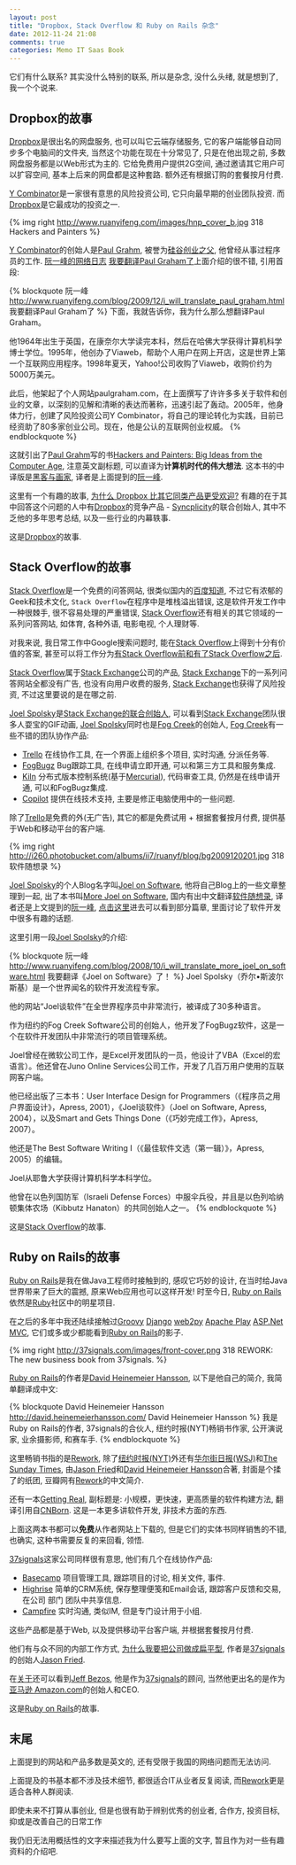 ```yaml
---
layout: post
title: "Dropbox, Stack Overflow 和 Ruby on Rails 杂念"
date: 2012-11-24 21:08
comments: true
categories: Memo IT Saas Book
---
```


它们有什么联系? 其实没什么特别的联系, 所以是杂念, 没什么头绪, 就是想到了, 我一个个说来.


Dropbox的故事
-------------

[Dropbox][]是很出名的网盘服务, 也可以叫它云端存储服务, 它的客户端能够自动同步多个电脑间的文件夹, 当然这个功能在现在十分常见了, 只是在他出现之前, 多数网盘服务都是以Web形式为主的. 它给免费用户提供2G空间, 通过邀请其它用户可以扩容空间, 基本上后来的网盘都是这种套路. 额外还有根据订购的套餐按月付费.

[Y Combinator][YC]是一家很有意思的风险投资公司, 它只向最早期的创业团队投资. 而[Dropbox][]是它最成功的投资之一.

{% img right http://www.ruanyifeng.com/images/hnp_cover_b.jpg 318 Hackers and Painters %}

[Y Combinator][YC]的创始人是[Paul Grahm][Paul], 被誉为[硅谷创业之父](http://www.programmer.com.cn/11408/), 他曾经从事过程序员的工作. [阮一峰的网络日志][阮一峰] [我要翻译Paul Graham了](http://www.ruanyifeng.com/blog/2009/12/i_will_translate_paul_graham.html)上面介绍的很不错, 引用首段:


{% blockquote 阮一峰 http://www.ruanyifeng.com/blog/2009/12/i_will_translate_paul_graham.html 我要翻译Paul Graham了 %}
下面，我就告诉你，我为什么那么想翻译Paul Graham。

他1964年出生于英国，在康奈尔大学读完本科，然后在哈佛大学获得计算机科学博士学位。1995年，他创办了Viaweb，帮助个人用户在网上开店，这是世界上第一个互联网应用程序。1998年夏天，Yahoo!公司收购了Viaweb，收购价约为5000万美元。

此后，他架起了个人网站paulgraham.com，在上面撰写了许许多多关于软件和创业的文章，以深刻的见解和清晰的表达而著称，迅速引起了轰动。2005年，他身体力行，创建了风险投资公司Y Combinator，将自己的理论转化为实践，目前已经资助了80多家创业公司。现在，他是公认的互联网创业权威。
{% endblockquote %}


这就引出了[Paul Grahm][Paul]写的书[Hackers and Painters: Big Ideas from the Computer Age][hackpaint], 注意英文副标题, 可以直译为**计算机时代的伟大想法**. 这本书的中译版是[黑客与画家][], 译者是上面提到的[阮一峰][].

这里有一个有趣的故事, [为什么 Dropbox 比其它同类产品更受欢迎?](http://www.syncoo.com/why-dropbox-is-more-popular-than-similar-tools.htm) 有趣的在于其中回答这个问题的人中有[Dropbox][]的竞争产品 - [Syncplicity][]的联合创始人, 其中不乏他的多年思考总结, 以及一些行业的内幕轶事.

这是[Dropbox][]的故事.

[YC]: http://ycombinator.com/
[Dropbox]: http://dropbox.com/
[Paul]: http://www.paulgraham.com/
[hackpaint]: http://www.amazon.com/exec/obidos/tg/detail/-/0596006624
[黑客与画家]: http://www.ruanyifeng.com/docs/pg/
[阮一峰]: http://www.ruanyifeng.com/blog/
[Syncplicity]: http://www.syncplicity.com/

<!-- more -->


Stack Overflow的故事
--------------------

[Stack Overflow][]是一个免费的问答网站, 很类似国内的[百度知道](http://zhidao.baidu.com/), 不过它有浓郁的Geek和技术文化, `Stack Overflow`在程序中是堆栈溢出错误, 这是软件开发工作中一种很棘手, 很不容易处理的严重错误, [Stack Overflow][]还有相关的其它领域的一系列问答网站, 如体育, 各种外语, 电影电视, 个人理财等.

对我来说, 我日常工作中Google搜索问题时, 能在[Stack Overflow][]上得到十分有价值的答案, 甚至可以将工作分为[有Stack Overflow前和有了Stack Overflow之后](http://heikezhi.com/2011/05/12/does-stackoverflow-make-us-lazy/).

[Stack Overflow][]属于[Stack Exchange][]公司的产品, [Stack Exchange][]下的一系列问答网站全都没有广告, 也没有向用户收费的服务, [Stack Exchange][]也获得了风险投资, 不过这里要说的是在哪之前.

[Joel Spolsky][]是[Stack Exchange的联合创始人](http://stackexchange.com/about/team), 可以看到[Stack Exchange][]团队很多人耍宝的GIF动画, [Joel Spolsky][]同时也是[Fog Creek][]的创始人, [Fog Creek][]有一些不错的团队协作产品:

-   [Trello][]  在线协作工具, 在一个界面上组织多个项目, 实时沟通, 分派任务等.
-   [FogBugz][]  Bug跟踪工具, 在线申请立即开通, 可以和第三方工具和服务集成.
-   [Kiln](http://www.fogcreek.com/kiln/)  分布式版本控制系统(基于[Mercurial](http://mercurial.selenic.com/)), 代码审查工具, 仍然是在线申请开通, 可以和FogBugz集成.
-   [Copilot](https://www.copilot.com/)  提供在线技术支持, 主要是修正电脑使用中的一些问题.


除了[Trello][]是免费的外(无广告), 其它的都是免费试用 + 根据套餐按月付费, 提供基于Web和移动平台的客户端.

{% img right http://i260.photobucket.com/albums/ii7/ruanyf/blog/bg2009120201.jpg 318 软件随想录 %}

[Joel Spolsky][]的个人Blog名字叫[Joel on Software][Joel Spolsky], 他将自己Blog上的一些文章整理到一起, 出了本书叫[More Joel on Software](http://www.amazon.com/More-Joel-Software-Occasionally-Developers/dp/1430209879), 国内有出中文翻译[软件随想录](http://www.ruanyifeng.com/mjos/), 译者还是上文提到的[阮一峰][], [点击这里](http://www.ruanyifeng.com/mjos/)进去可以看到部分篇章, 里面讨论了软件开发中很多有趣的话题.

这里引用一段[Joel Spolsky][]的介绍:


{% blockquote 阮一峰 http://www.ruanyifeng.com/blog/2008/10/i_will_translate_more_joel_on_software.html 我要翻译《Joel on Software》了！ %}
Joel Spolsky（乔尔•斯波尔斯基）是一个世界闻名的软件开发流程专家。

他的网站“Joel谈软件”在全世界程序员中非常流行，被译成了30多种语言。

作为纽约的Fog Creek Software公司的创始人，他开发了FogBugz软件，这是一个在软件开发团队中非常流行的项目管理系统。

Joel曾经在微软公司工作，是Excel开发团队的一员，他设计了VBA（Excel的宏语言）。他还曾在Juno Online Services公司工作，开发了几百万用户使用的互联网客户端。

他已经出版了三本书：User Interface Design for Programmers（《程序员之用户界面设计》，Apress, 2001），《Joel谈软件》（Joel on Software, Apress, 2004），以及Smart and Gets Things Done（《巧妙完成工作》，Apress, 2007）。

他还是The Best Software Writing I（《最佳软件文选（第一辑）》，Apress, 2005）的编辑。

Joel从耶鲁大学获得计算机科学本科学位。

他曾在以色列国防军（Israeli Defense Forces）中服伞兵役，并且是以色列哈纳顿集体农场（Kibbutz Hanaton）的共同创始人之一。
{% endblockquote %}


这是[Stack Overflow][]的故事.

[Trello]: https://trello.com/
[FogBugz]: http://www.fogcreek.com/fogbugz/
[Stack Overflow]: http://stackoverflow.com/
[Joel Spolsky]: http://www.joelonsoftware.com/
[Stack Exchange]: http://stackexchange.com/
[Fog Creek]: http://www.fogcreek.com/


Ruby on Rails的故事
-------------------

[Ruby on Rails][]是我在做Java工程师时接触到的, 感叹它巧妙的设计, 在当时给Java世界带来了巨大的震撼, 原来Web应用也可以这样开发! 时至今日, [Ruby on Rails][]依然是[Ruby][]社区中的明星项目.

在之后的多年中我还陆续接触过[Groovy][] [Django][] [web2py][] [Apache Play][] [ASP.Net MVC][], 它们或多或少都能看到[Ruby on Rails][]的影子.

{% img right http://37signals.com/images/front-cover.png 318 REWORK: The new business book from 37signals. %}

[Ruby on Rails][]的作者是[David Heinemeier Hansson][David], 以下是他自己的简介, 我简单翻译成中文:


{% blockquote David Heinemeier Hansson http://david.heinemeierhansson.com/ David Heinemeier Hansson %}
我是Ruby on Rails的作者, 37signals的合伙人, 纽约时报(NYT)畅销书作家, 公开演说家, 业余摄影师, 和赛车手.
{% endblockquote %}


这里畅销书指的是[Rework][], 除了[纽约时报(NYT)](http://www.nytimes.com/)外还有[华尔街日报(WSJ)](http://wsj.com/)和[The Sunday Times](http://www.thesundaytimes.co.uk/), 由[Jason Fried][Jason]和[David Heinemeier Hansson][David]合著, 封面是个揉了的纸团, 豆瓣网有[Rework](http://book.douban.com/subject/5320866/)的中文简介.

还有一本[Getting Real][], 副标题是: 小规模，更快速，更高质量的软件构建方法, 翻译引用自[CNBorn](http://cnborn.net/docs/getting_real/index.html). 这是一本更多讲软件开发, 非技术方面的东西.

上面这两本书都可以**免费**从作者网站上下载的, 但是它们的实体书同样销售的不错, 也确实, 这种书需要反复的来回看, 领悟.

[37signals][]这家公司同样很有意思, 他们有几个在线协作产品:

-   [Basecamp](http://basecamp.com/)  项目管理工具, 跟踪项目的讨论, 相关文件, 事件.
-   [Highrise](http://highrisehq.com/)  简单的CRM系统, 保存整理便笺和Email会话, 跟踪客户反馈和交易, 在公司 部门 团队中共享信息.
-   [Campfire](http://campfirenow.com/)  实时沟通, 类似IM, 但是专门设计用于小组.

这些产品都是基于Web, 以及提供移动平台客户端, 并根据套餐按月付费.

他们有与众不同的内部工作方式, [为什么我要把公司做成扁平型](http://www.aqee.net/jason-fried-why-i-run-a-flat-company/), 作者是[37signals][]的创始人[Jason Fried][Jason].

在[关于](http://37signals.com/about)还可以看到[Jeff Bezos][Jeff], 他是作为[37signals][]的顾问, 当然他更出名的是作为[亚马逊 Amazon.com](http://www.amazon.com/)的创始人和CEO.

这是[Ruby on Rails][]的故事.

[Ruby on Rails]: http://rubyonrails.org/
[Ruby]: http://www.ruby-lang.org/en/
[Groovy]: http://groovy.codehaus.org/
[Django]: http://www.djangoproject.com/
[web2py]: http://www.web2py.com/
[Apache Play]: http://www.playframework.org/
[ASP.Net MVC]: http://www.asp.net/mvc
[David]: http://david.heinemeierhansson.com/
[Jason]: http://37signals.com/svn/writers/jf
[Getting Real]: http://gettingreal.37signals.com/
[Rework]: http://37signals.com/rework
[37signals]: http://37signals.com/
[Jeff]: http://en.wikipedia.org/wiki/Jeff_Bezos


末尾
----

上面提到的网站和产品多数是英文的, 还有受限于我国的网络问题而无法访问.

上面提及的书基本都不涉及技术细节, 都很适合IT从业者反复阅读, 而[Rework][]更是适合各种人群阅读.

即使未来不打算从事创业, 但是也很有助于辨别优秀的创业者, 合作方, 投资目标, 抑或是改善自己的日常工作

我仍旧无法用概括性的文字来描述我为什么要写上面的文字, 暂且作为对一些有趣资料的介绍吧.
